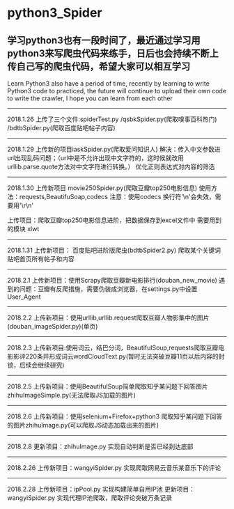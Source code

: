 # python3_Spider
学习python3也有一段时间了，最近通过学习用python3来写爬虫代码来练手，日后也会持续不断上传自己写的爬虫代码，希望大家可以相互学习
-----------------------

Learn Python3 also have a period of time, recently by learning to write Python3 code to practiced, the future will continue to upload their own code to write the crawler, I hope you can learn from each other



--------------
2018.1.26
上传了三个文件:spiderTest.py  /qsbkSpider.py(爬取嗅事百科热门) /bdtbSpider.py(爬取百度贴吧帖子内容)


-------------------
2018.1.29
上传新的项目iaskSpider.py(爬取爱问知识人)
解决：传入中文参数进url出现乱码问题；（url中是不允许出现中文字符的，这时候就改用urllib.parse.quote方法对中文字符进行转换。）
      优化正则表达式对内容的筛选

-------------------------
2018.1.30
上传新项目 movie250Spider.py(爬取豆瓣top250电影信息)
使用方法：requests,BeautifuSoap,codecs
注意：使用codecs 换行符'\n'会失效，需要用'\r\n'

上传项目：爬取豆瓣top250电影信息进阶，把数据保存到excel文件中
需要用到的模块 xlwt

--------------------------------
2018.1.31
上传新项目： 百度贴吧进阶版爬虫(bdtbSpider2.py) 爬取某个关键词贴吧首页所有帖子和内容

---------------------------------
2018.2.1
上传新项目：使用Scrapy爬取豆瓣新电影排行(douban_new_movie)
遇到的问题：豆瓣有反爬措施，需要伪装成浏览器，在settings.py中设置User_Agent

-----------------------------------
2018.2.2
上传新项目：使用urllib,urllib.request爬取豆瓣人物影集中的图片(douban_imageSpider.py)(单页)

-----------------------------------
2018.2.3
上传新项目:使用词云，结巴分词，BeautifulSoup,requests爬取豆瓣电影影评220条并形成词云wordCloudText.py(暂时无法突破豆瓣11页以后内容的封锁，后续会继续研究) 

--------------------------------------
2018.2.5
上传新项目：使用BeautifulSoup简单爬取知乎某问题下回答图片zhihuImageSimple.py(无法爬取JS加载的图片)

-------------------------------------------
2018.2.6
上传新项目：使用selenium+Firefox+python3 爬取知乎某问题下回答的图片zhihuImage.py(可以爬取JS动态加载出来的图片)

----------------------------------------------
2018.2.8
更新项目：zhihuImage.py  实现自动判断是否已经到达底部

-----------------------------------------------
2018.2.26
上传新项目：wangyiSpider.py 实现爬取网易云音乐某音乐下的评论

------------------------------------------------
2018.2.28
上传新项目：ipPool.py 实现构建简单自用IP池
更新项目：wangyiSpider.py 实现代理IP池爬取，爬取评论突破万条记录